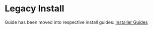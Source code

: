 # Legacy Install

Guide has been moved into respective install guides: [Installer Guides](../installer-guide/README.md)

